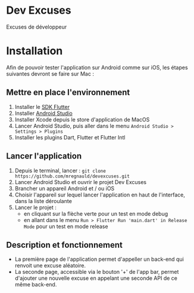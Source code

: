 # Dev Excuses

Excuses de développeur

# Installation

Afin de pouvoir tester l'application sur Android comme sur iOS, les étapes suivantes devront se faire sur Mac :

## Mettre en place l'environnement

1. Installer le [SDK Flutter](https://docs.flutter.dev/get-started/install/macos#get-sdk)
2. Installer [Android Studio](https://developer.android.com/studio)
3. Installer Xcode depuis le store d'application de MacOS
4. Lancer Android Studio, puis aller dans le menu `Android Studio > Settings > Plugins`
5. Installer les plugins Dart, Flutter et Flutter Intl

## Lancer l'application

1. Depuis le terminal, lancer : `git clone https://github.com/mregnauld/devexcuses.git`
2. Lancer Android Studio et ouvrir le projet Dev Excuses
3. Brancher un appareil Android et / ou iOS
4. Choisir l'appareil sur lequel lancer l'application en haut de l'interface, dans la liste déroulante
5. Lancer le projet :
    - en cliquant sur la flèche verte pour un test en mode debug
    - en allant dans le menu `Run > Flutter Run 'main.dart' in Release Mode` pour un test en mode release

## Description et fonctionnement

- La première page de l'application permet d'appeller un back-end qui renvoit une excuse aléatoire.
- La seconde page, accessible via le bouton '+' de l'app bar, permet d'ajouter une nouvelle excuse en appelant une seconde API de ce même back-end.
